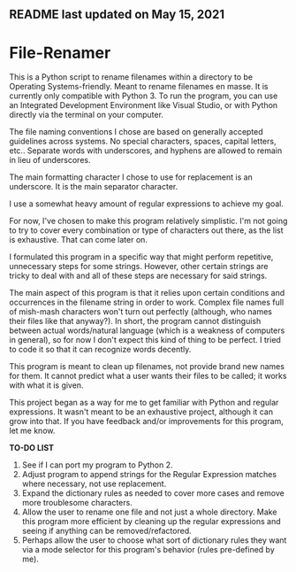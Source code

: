 README last updated on May 15, 2021
------------------------------------------------------

# File-Renamer

This is a Python script to rename filenames within a directory to be Operating Systems-friendly. Meant to rename filenames en masse. It is currently only compatible with Python 3. To run the program, you can use an Integrated Development Environment like Visual Studio, or with Python directly via the terminal on your computer.

The file naming conventions I chose are based on generally accepted guidelines across systems. No special characters, spaces, capital letters, etc.. Separate words with underscores, and hyphens are allowed to remain in lieu of underscores.

The main formatting character I chose to use for replacement is an underscore. It is the main separator character.

I use a somewhat heavy amount of regular expressions to achieve my goal.

For now, I've chosen to make this program relatively simplistic. I'm not going to try to cover every combination or type of characters out there, as the list is exhaustive. That can come later on.

I formulated this program in a specific way that might perform repetitive, unnecessary steps for some strings. However, other certain strings are tricky to deal with and all of these steps are necessary for said strings.

The main aspect of this program is that it relies upon certain conditions and occurrences in the filename string in order to work. Complex file names full of mish-mash characters won't turn out perfectly (although, who names their files like that anyway?). In short, the program cannot distinguish between actual words/natural language (which is a weakness of computers in general), so for now I don't expect this kind of thing to be perfect. I tried to code it so that it can recognize words decently.

This program is meant to clean up filenames, not provide brand new names for them. It cannot predict what a user wants their files to be called; it works with what it is given.

This project began as a way for me to get familiar with Python and regular expressions. It wasn't meant to be an exhaustive project, although it can grow into that. If you have feedback and/or improvements for this program, let me know.

**TO-DO LIST**

1. See if I can port my program to Python 2.
2. Adjust program to append strings for the Regular Expression matches where necessary, not use replacement.
3. Expand the dictionary rules as needed to cover more cases and remove more troublesome characters.
4. Allow the user to rename one file and not just a whole directory. Make this program more efficient by cleaning up the regular expressions and seeing if anything can be removed/refactored.
5. Perhaps allow the user to choose what sort of dictionary rules they want via a mode selector for this program's behavior (rules pre-defined by me).
